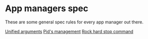 # App managers spec

These are some general spec rules for every app manager out there.

[Unified arguments](./ArgumentsSpec.md)
[Pid's management](./Pids.md)
[Rock hard stop command](./RockHardStopCommand.md)
